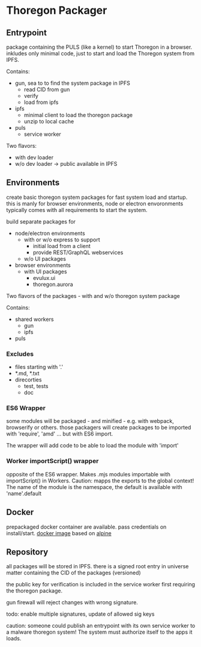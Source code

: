 Thoregon Packager
=================

## Entrypoint

package containing the PULS (like a kernel) to start Thoregon in a browser.
inkludes only minimal code, just to start and load the Thoregon system
from IPFS.

Contains: 
- gun, sea  to to find the system package in IPFS
    - read CID from gun
    - verify
    - load from ipfs
- ipfs
    - minimal client to load the thoregon package
    - unzip to local cache
- puls
    - service worker
    
Two flavors:
- with dev loader
- w/o dev loader -> public available in IPFS
    
## Environments

create basic thoregon system packages for fast system load and startup.
this is manly for browser environments, node or electron envoronments
typically comes with all requirements to start the system. 

build separate packages for 
- node/electron environments
    - with or w/o express to support 
        - initial load from a client
        - provide REST/GraphQL webservices
    - w/o UI packages 
- browser environments
    - with UI packages
        - evulux.ui
        - thoregon.aurora

Two flavors of the packages
    - with and w/o thoregon system package 

Contains:
- shared workers 
    - gun
    - ipfs
- puls

        
### Excludes

- files starting with '.'
- *.md, *.txt
- direcorties
    - test, tests
    - doc

### ES6 Wrapper

some modules will be packaged - and minified - e.g. with webpack, browserify or others.
those packagers will create packages to be imported with 'require', 'amd' ...
but with ES6 import. 

The wrapper will add code to be able to load the module with 'import'  

### Worker importScript() wrapper

opposite of the ES6 wrapper. Makes .mjs modules importable with importScript() 
in Workers. Caution: mapps the exports to the global context!
The name of the module is the namespace, the default is available with 'name'.default


## Docker

prepackaged docker container are available.
pass credentials on install/start.
[docker image](https://hub.docker.com/_/alpine) based on [alpine](https://alpinelinux.org/) 

## Repository

all packages will be stored in IPFS. there is a signed root entry
in universe matter containing the CID of the packages (versioned)

the public key for verification is included in the service worker
first requiring the thoregon package.

gun firewall will reject changes with wrong signature.

todo: enable multiple signatures, update of allowed sig keys

caution: someone could publish an entrypoint with its own service worker
to a malware thoregon system! The system must authorize itself to the apps
it loads.  
